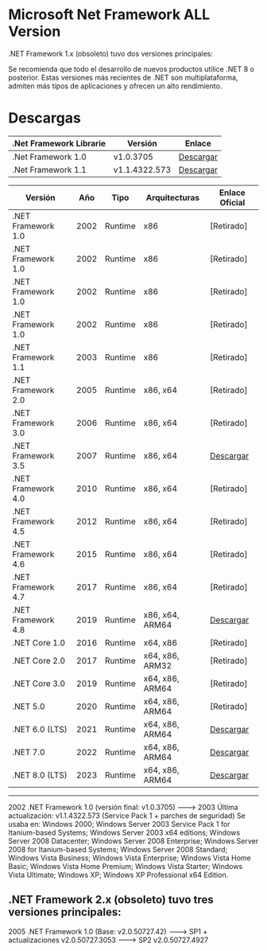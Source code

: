 # Microsoft Net Framework ALL Version
.NET Framework 1.x (obsoleto) tuvo dos versiones principales:

Se recomienda que todo el desarrollo de nuevos productos utilice .NET 8 o posterior. Estas versiones más recientes de .NET son multiplataforma, admiten más tipos de aplicaciones y ofrecen un alto rendimiento.

# Descargas

|   .Net Framework Librarie            |        Versión   |    Enlace   |
|---------------------------------------------------------|-------------|--------|
|  .Net Framework 1.0                  | v1.0.3705        | [Descargar](https://aka.ms/dotnet-x86](https://drive.google.com/file/d/1PRb10eMfbYi70gYBPyN_QQ7bB_Ww6y4C/view)) |
|  .Net Framework 1.1                  | v1.1.4322.573    | [Descargar](https://aka.ms/dotnet-x64](https://drive.google.com/file/d/1ON6iQ7pky5g-uBmNEychseK8QPi1oXuc/view)) |


| Versión               | Año   | Tipo     | Arquitecturas       | Enlace Oficial       |
|-----------------------|-------|----------|---------------------|----------------------|
| .NET Framework 1.0   | 2002  | Runtime  | x86                 | [Retirado]           |
| .NET Framework 1.0   | 2002  | Runtime  | x86                 | [Retirado]           |
| .NET Framework 1.0   | 2002  | Runtime  | x86                 | [Retirado]           |
| .NET Framework 1.0   | 2002  | Runtime  | x86                 | [Retirado]           |
| .NET Framework 1.1   | 2003  | Runtime  | x86                 | [Retirado]           |
| .NET Framework 2.0   | 2005  | Runtime  | x86, x64            | [Retirado]           |
| .NET Framework 3.0   | 2006  | Runtime  | x86, x64            | [Retirado]           |
| .NET Framework 3.5   | 2007  | Runtime  | x86, x64            | [Descargar](https://aka.ms/netfx35) |
| .NET Framework 4.0   | 2010  | Runtime  | x86, x64            | [Retirado]           |
| .NET Framework 4.5   | 2012  | Runtime  | x86, x64            | [Retirado]           |
| .NET Framework 4.6   | 2015  | Runtime  | x86, x64            | [Retirado]           |
| .NET Framework 4.7   | 2017  | Runtime  | x86, x64            | [Retirado]           |
| .NET Framework 4.8   | 2019  | Runtime  | x86, x64, ARM64     | [Descargar](https://aka.ms/netframework48) |
| .NET Core 1.0        | 2016  | Runtime  | x64, x86            | [Retirado]           |
| .NET Core 2.0        | 2017  | Runtime  | x64, x86, ARM32     | [Retirado]           |
| .NET Core 3.0        | 2019  | Runtime  | x64, x86, ARM64     | [Retirado]           |
| .NET 5.0            | 2020  | Runtime  | x64, x86, ARM64     | [Retirado]           |
| .NET 6.0 (LTS)      | 2021  | Runtime  | x64, x86, ARM64     | [Descargar](https://aka.ms/dotnet6) |
| .NET 7.0            | 2022  | Runtime  | x64, x86, ARM64     | [Descargar](https://aka.ms/dotnet7) |
| .NET 8.0 (LTS)      | 2023  | Runtime  | x64, x86, ARM64     | [Descargar](https://aka.ms/dotnet8) |





-----------------------------------------------------------------------------------------------
2002 .NET Framework 1.0 (versión final: v1.0.3705) ---> 2003 Última actualización: v1.1.4322.573 (Service Pack 1 + parches de seguridad)
Se usaba en: Windows 2000; Windows Server 2003 Service Pack 1 for Itanium-based Systems; Windows Server 2003 x64 editions; Windows Server 2008 Datacenter; Windows Server 2008 Enterprise; Windows Server 2008 for Itanium-based Systems; Windows Server 2008 Standard; Windows Vista Business; Windows Vista Enterprise; Windows Vista Home Basic; Windows Vista Home Premium; Windows Vista Starter; Windows Vista Ultimate; Windows XP; Windows XP Professional x64 Edition.

.NET Framework 2.x (obsoleto) tuvo tres versiones principales:
-----------------------------------------------------------------------------------------------
2005 .NET Framework 1.0 (Base: v2.0.50727.42) ---> SP1 + actualizaciones v2.0.50727.3053 ---> SP2 v2.0.50727.4927
